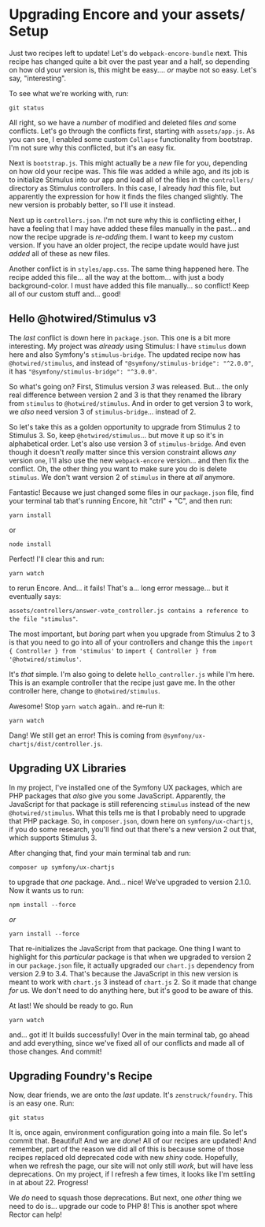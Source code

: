 # Upgrading Encore and your assets/ Setup

Just two recipes left to update! Let's do `webpack-encore-bundle` next. This recipe
has changed quite a bit over the past year and a half, so depending on how old your
version is, this might be easy.... *or* maybe not so easy. Let's say, "interesting".

To see what we're working with, run:

```terminal
git status
```

All right, so we have a *number* of modified and deleted files *and* some conflicts.
Let's go through the conflicts first, starting with `assets/app.js`. As you can see,
I enabled some custom `Collapse` functionality from bootstrap. I'm not sure why
this conflicted, but it's an easy fix.

Next is `bootstrap.js`. This might actually be a *new* file for you, depending on how
old your recipe was. This file was added a while ago, and its job is to initialize
Stimulus into our app and load all of the files in the `controllers/` directory
as Stimulus controllers. In this case, I already *had* this file, but apparently
the expression for how it finds the files changed slightly. The new version is
probably better, so I'll use it instead.

Next up is `controllers.json`. I'm not sure why this is conflicting either, I
have a feeling that I may have added these files manually in the past... and now
the recipe upgrade is *re-adding* them. I want to keep my custom version.
If you have an older project, the recipe update would have just *added* all of
these as new files.

Another conflict is in `styles/app.css`. The same thing happened here. The recipe
added this file... all the way at the bottom... with just a body background-color.
I must have added this file manually... so conflict! Keep all of our custom stuff
and... good!

## Hello @hotwired/Stimulus v3

The *last* conflict is down here in `package.json`. This one is a bit more
interesting. My project was *already* using Stimulus: I have `stimulus` down here
and also Symfony's `stimulus-bridge`. The updated recipe now has `@hotwired/stimulus`,
and instead of `"@symfony/stimulus-bridge": "^2.0.0"`, it has
`"@symfony/stimulus-bridge": "^3.0.0"`.

So what's going on? First, Stimulus version *3* was released. But... the only
real difference between version 2 and 3 is that they renamed the library from
`stimulus` to `@hotwired/stimulus`. And in order to get version 3 to work, we
*also* need version 3 of `stimulus-bridge`... instead of 2.

So let's take this as a golden opportunity to upgrade from Stimulus 2 to Stimulus 3.
So, keep `@hotwired/stimulus`... but move it up so it's in alphabetical order. Let's
also use version 3 of `stimulus-bridge`. And even though it doesn't *really* matter
since this version constraint allows *any* version `one`, I'll also use the new
`webpack-encore` version... and then fix the conflict. Oh, the other thing you want
to make sure you do is delete `stimulus`. We don't want version 2 of `stimulus` in
there at *all* anymore.

Fantastic! Because we just changed some files in our `package.json` file, find your
terminal tab that's running Encore, hit "ctrl" + "C", and then run:

```terminal
yarn install
```

or

```terminal
node install
```

Perfect! I'll clear this and run:

```terminal
yarn watch
```

to rerun Encore. And... it fails! That's a... long error message... but it eventually
says:

`assets/controllers/answer-vote_controller.js contains a reference to the file "stimulus"`.

The most important, but *boring* part when you upgrade from Stimulus 2 to 3 is that
you need to go into all of your controllers and change this
the `import { Controller } from 'stimulus'` to
`import { Controller } from '@hotwired/stimulus'`.

It's *that* simple. I'm also going to delete `hello_controller.js` while I'm here.
This is an example controller that the recipe just gave me. In the other controller
here, change to `@hotwired/stimulus`.

Awesome! Stop `yarn watch` again.. and re-run it:

```terminal-silent
yarn watch
```

Dang! We still get an error! This is coming from
`@symfony/ux-chartjs/dist/controller.js`.

## Upgrading UX Libraries

In my project, I've installed one of the Symfony UX packages, which are PHP
packages that *also* give you some JavaScript. Apparently, the JavaScript for that
package is still referencing `stimulus` instead of the new `@hotwired/stimulus`. What
this tells me is that I probably need to upgrade that PHP package. So, in
`composer.json`, down here on `symfony/ux-chartjs`, if you do some research, you'll
find out that there's a new version 2 out that, which supports Stimulus 3.

After changing that, find your main terminal tab and run:

```terminal
composer up symfony/ux-chartjs
```

to upgrade that *one* package. And... nice! We've upgraded to version 2.1.0. Now it
wants us to run:

```terminal
npm install --force
```

*or*

```terminal
yarn install --force
```

That re-initializes the JavaScript from that package. One thing I want to highlight
for this *particular* package is that when we upgraded to version 2 in our
`package.json` file, it actually upgraded our `chart.js` dependency from version 2.9
to 3.4. That's because the JavaScript in this new version is meant to work with
`chart.js` 3 instead of `chart.js` 2. So it made that change *for* us. We don't need
to do anything here, but it's good to be aware of this.

At last! We should be ready to go. Run

```terminal
yarn watch
```

and... got it! It builds successfully! Over in the main terminal tab, go ahead and
add everything, since we've fixed all of our conflicts and made all of those changes.
And commit!

## Upgrading Foundry's Recipe

Now, dear friends, we are onto the *last* update. It's `zenstruck/foundry`.
This is an easy one. Run:

```terminal
git status
```

It is, once again, environment configuration going into a main file. So let's commit
that. Beautiful! And we are *done*! All of our recipes are updated! And remember,
part of the reason we did all of this is because some of those recipes replaced old
deprecated code with new *shiny* code. Hopefully, when we refresh the page, our
site will not only still *work*, but will have less deprecations. On my project,
if I refresh a few times, it looks like I'm settling in at about 22. Progress!

We *do* need to squash those deprecations. But next, one *other* thing we need
to do is... upgrade our code to PHP 8! This is another spot where Rector can help!
